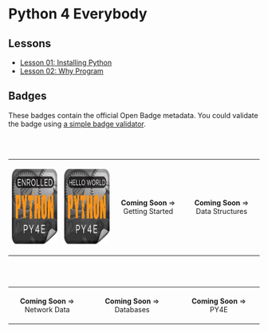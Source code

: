 # Python 4 Everybody

## Lessons

- [Lesson 01: Installing Python](01-InstallingPython/result.md)
- [Lesson 02: Why Program](02-WhyProgram/result.md)

## Badges

These badges contain the official Open Badge metadata. You could validate the badge using [a simple badge validator](https://badgecheck.io/).

<br>

<br>

<table>
<tr>
<td align="center">
<img width="300" height="1"><br>
<img height="150" width="150" src="Badges/enrolled.png" alt="py4e enrolment badge"><br>
<img width="300" height="1"><br>
</td>
<td align="center">
<img width="300" height="1"><br>
<img height="150" width="150" src="Badges/hello.png" alt="py4e hello world badge"><br>
<img width="300" height="1"><br>  
</td>
<td align="center">
<img width="300" height="1"><br>
<strong>Coming Soon</strong> => <br> Getting Started <br>
<img width="300" height="1"><br>
</td>
<td align="center">
<img width="300" height="1"><br>
<strong>Coming Soon</strong> => <br> Data Structures <br>
<img width="300" height="1"><br>
</td>
</tr>
</table>

<br>

<br>

<table>
<tr>
<td align="center">
<img width="400" height="1"><br>
<strong>Coming Soon</strong> => <br> Network Data<br>
<img width="400" height="1"><br>
</td>
<td align="center">
<img width="400" height="1"><br>
<strong>Coming Soon</strong> => <br> Databases
<img width="400" height="1"><br>
</td>
<td align="center">
<img width="400" height="1"><br>
<strong>Coming Soon</strong> => <br> PY4E
<img width="400" height="1"><br>
</td>
</tr>
</table>


